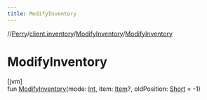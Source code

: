 ```yaml
---
title: ModifyInventory
---
```

//[Perry](../../../index.html)/[client.inventory](../index.html)/[ModifyInventory](index.html)/[ModifyInventory](-modify-inventory.html)



# ModifyInventory



[jvm]\
fun [ModifyInventory](-modify-inventory.html)(mode: [Int](https://kotlinlang.org/api/latest/jvm/stdlib/kotlin/-int/index.html), item: [Item](../-item/index.html)?, oldPosition: [Short](https://kotlinlang.org/api/latest/jvm/stdlib/kotlin/-short/index.html) = -1)




